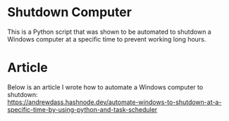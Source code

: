 # Shutdown Computer
This is a Python script that was shown to be automated to shutdown a Windows computer at a specific time to prevent working long hours. 

# Article
Below is an article I wrote how to automate a Windows computer to shutdown: <br>
https://andrewdass.hashnode.dev/automate-windows-to-shutdown-at-a-specific-time-by-using-python-and-task-scheduler
